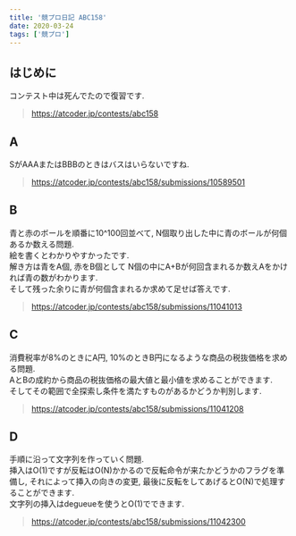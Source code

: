 ```yaml
---
title: '競プロ日記 ABC158'
date: 2020-03-24
tags: ['競プロ']
---
```


## はじめに
コンテスト中は死んでたので復習です.  

> https://atcoder.jp/contests/abc158

## A
SがAAAまたはBBBのときはバスはいらないですね.  

> https://atcoder.jp/contests/abc158/submissions/10589501

## B
青と赤のボールを順番に10^100回並べて, N個取り出した中に青のボールが何個あるか数える問題.  
絵を書くとわかりやすかったです.  
解き方は青をA個, 赤をB個として N個の中にA+Bが何回含まれるか数えAをかければ青の数がわかります.  
そして残った余りに青が何個含まれるか求めて足せば答えです.

> https://atcoder.jp/contests/abc158/submissions/11041013

## C
消費税率が8%のときにA円, 10%のときB円になるような商品の税抜価格を求める問題.  
AとBの成約から商品の税抜価格の最大値と最小値を求めることができます.  
そしてその範囲で全探索し条件を満たすものがあるかどうか判別します.  

> https://atcoder.jp/contests/abc158/submissions/11041208

## D
手順に沿って文字列を作っていく問題.  
挿入はO(1)ですが反転はO(N)かかるので反転命令が来たかどうかのフラグを準備し, それによって挿入の向きの変更, 最後に反転をしてあげるとO(N)で処理することができます.  
文字列の挿入はdegueueを使うとO(1)でできます.  

> https://atcoder.jp/contests/abc158/submissions/11042300